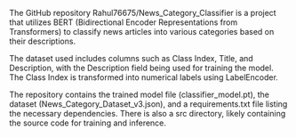 The GitHub repository Rahul76675/News_Category_Classifier is a project that utilizes BERT (Bidirectional Encoder Representations from Transformers) to classify news articles into various categories based on their descriptions.​

The dataset used includes columns such as Class Index, Title, and Description, with the Description field being used for training the model. The Class Index is transformed into numerical labels using LabelEncoder.​

The repository contains the trained model file (classifier_model.pt), the dataset (News_Category_Dataset_v3.json), and a requirements.txt file listing the necessary dependencies. There is also a src directory, likely containing the source code for training and inference.
